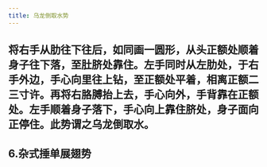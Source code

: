 ```yaml
---
title: 乌龙倒取水势
---
```


## 将右手从肋往下往后，如同画一圆形，从头正额处顺着身子往下落，至肚脐处靠住。左手同时从左肋处，于右手外边，手心向里往上钻，至正额处平着，相离正额二三寸许。再将右胳膊抬上去，手心向外，手背靠在正额处。左手顺着身子落下，手心向上靠住脐处，身子面向正停住。此势谓之乌龙倒取水。

## 6.杂式捶单展翅势
